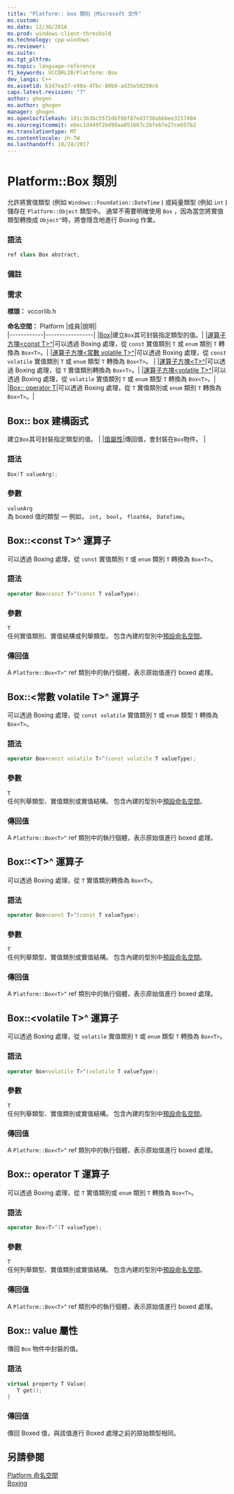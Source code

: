 ```yaml
---
title: "Platform:: box 類別 |Microsoft 文件"
ms.custom: 
ms.date: 12/30/2016
ms.prod: windows-client-threshold
ms.technology: cpp-windows
ms.reviewer: 
ms.suite: 
ms.tgt_pltfrm: 
ms.topic: language-reference
f1_keywords: VCCORLIB/Platform::Box
dev_langs: C++
ms.assetid: b3d7ea37-e98a-4fbc-80b0-ad35e50250c6
caps.latest.revision: "7"
author: ghogen
ms.author: ghogen
manager: ghogen
ms.openlocfilehash: 101c3b3bc5572dbf8bf87ed3730abbbee3157404
ms.sourcegitcommit: ebec1d449f2bd98aa851667c2bfeb7e27ce657b2
ms.translationtype: MT
ms.contentlocale: zh-TW
ms.lasthandoff: 10/24/2017
---
```

# <a name="platformbox-class"></a>Platform::Box 類別
允許將實值類型 (例如 `Windows::Foundation::DateTime` ) 或純量類型 (例如 `int` ) 儲存在 `Platform::Object` 類型中。 通常不需要明確使用 `Box` ，因為當您將實值類型轉換成 `Object^`時，將會隱含地進行 Boxing 作業。  
  
### <a name="syntax"></a>語法  
  
```cpp  
ref class Box abstract;  
```  
  ### <a name="remarks"></a>備註  
  
### <a name="requirements"></a>需求  
 **標頭：** vccorlib.h  
  
 **命名空間：** Platform
|成員|說明|  
|------------|-----------------|
|[Box](#ctor)|建立`Box`其可封裝指定類型的值。|
|[運算子方塊&lt;const T&gt;^](#box-const-t)|可以透過 Boxing 處理，從 `const` 實值類別 `T` 或 `enum` 類別 `T` 轉換為 `Box<T>`。|
|[運算子方塊&lt;常數 volatile T&gt;^](#box-const-volatile-t)|可以透過 Boxing 處理，從 `const volatile` 實值類別 `T` 或 `enum` 類型 `T` 轉換為 `Box<T>`。 |
|[運算子方塊&lt;T&gt;^](#box-t)|可以透過 Boxing 處理，從 `T` 實值類別轉換為 `Box<T>`。|
|[運算子方塊&lt;volatile T&gt;^](#box-volatile-t)|可以透過 Boxing 處理，從 `volatile` 實值類別 `T` 或 `enum` 類型 `T` 轉換為 `Box<T>`。|
|[Box:: operator T](#t)|可以透過 Boxing 處理，從 `T` 實值類別或 `enum` 類別 `T` 轉換為 `Box<T>`。| 
## <a name="ctor"></a>Box:: box 建構函式
建立`Box`其可封裝指定類型的值。 | |[值屬性](#value)|傳回值，會封裝在`Box`物件。 |  
### <a name="syntax"></a>語法  
  
```cpp  
Box(T valueArg);  
```  
  
### <a name="parameters"></a>參數  
 `valueArg`  
 為 boxed 值的類型 — 例如， `int`， `bool`， `float64`， `DateTime`。  
  

## <a name="box-const-t"></a>Box::&lt;const T&gt;^ 運算子
可以透過 Boxing 處理，從 `const` 實值類別 `T` 或 `enum` 類別 `T` 轉換為 `Box<T>`。  
  
### <a name="syntax"></a>語法  
  
```cpp  
operator Box<const T>^(const T valueType);  
```  
  
### <a name="parameters"></a>參數  
 `T`  
 任何實值類別、實值結構或列舉類型。 包含內建的型別中[預設命名空間](../cppcx/default-namespace.md)。  
  
### <a name="return-value"></a>傳回值  
 A `Platform::Box<T>^` ref 類別中的執行個體，表示原始值進行 boxed 處理。  
  
## <a name="box-const-volatile-t"></a>Box::&lt;常數 volatile T&gt;^ 運算子
可以透過 Boxing 處理，從 `const volatile` 實值類別 `T` 或 `enum` 類型 `T` 轉換為 `Box<T>`。  
  
### <a name="syntax"></a>語法  
  
```cpp  
operator Box<const volatile T>^(const volatile T valueType);  
```  
  
### <a name="parameters"></a>參數  
 `T`  
 任何列舉類型、實值類別或實值結構。 包含內建的型別中[預設命名空間](../cppcx/default-namespace.md)。  
  
### <a name="return-value"></a>傳回值  
 A `Platform::Box<T>^` ref 類別中的執行個體，表示原始值進行 boxed 處理。  
  
## <a name="box-t"></a>Box::&lt;T&gt;^ 運算子
可以透過 Boxing 處理，從 `T` 實值類別轉換為 `Box<T>`。  
  
### <a name="syntax"></a>語法  
  
```cpp  
operator Box<const T>^(const T valueType);  
```  
  
### <a name="parameters"></a>參數  
 `T`  
 任何列舉類型、實值類別或實值結構。 包含內建的型別中[預設命名空間](../cppcx/default-namespace.md)。  
  
### <a name="return-value"></a>傳回值  
 A `Platform::Box<T>^` ref 類別中的執行個體，表示原始值進行 boxed 處理。  
  
## <a name="box-volatile-t"></a>Box::&lt;volatile T&gt;^ 運算子
可以透過 Boxing 處理，從 `volatile` 實值類別 `T` 或 `enum` 類型 `T` 轉換為 `Box<T>`。  
  
### <a name="syntax"></a>語法  
  
```cpp  
operator Box<volatile T>^(volatile T valueType);  
```  
  
### <a name="parameters"></a>參數  
 `T`  
 任何列舉類型、實值類別或實值結構。 包含內建的型別中[預設命名空間](../cppcx/default-namespace.md)。  
  
### <a name="return-value"></a>傳回值  
 A `Platform::Box<T>^` ref 類別中的執行個體，表示原始值進行 boxed 處理。  
  
## <a name="t"></a>Box:: operator T 運算子
可以透過 Boxing 處理，從 `T` 實值類別或 `enum` 類別 `T` 轉換為 `Box<T>`。  
  
### <a name="syntax"></a>語法  
  
```cpp  
operator Box<T>^(T valueType);  
```  
  
### <a name="parameters"></a>參數  
 `T`  
 任何列舉類型、實值類別或實值結構。 包含內建的型別中[預設命名空間](../cppcx/default-namespace.md)。  
  
### <a name="return-value"></a>傳回值  
 A `Platform::Box<T>^` ref 類別中的執行個體，表示原始值進行 boxed 處理。  
  

## <a name="value"></a>Box:: value 屬性
傳回 `Box` 物件中封裝的值。  
  
### <a name="syntax"></a>語法  
  
```cpp  
virtual property T Value{  
   T get();  
}  
```  
  
### <a name="return-value"></a>傳回值  
 傳回 Boxed 值，與該值進行 Boxed 處理之前的原始類型相同。  
  
  
## <a name="see-also"></a>另請參閱  
 [Platform 命名空間](../cppcx/platform-namespace-c-cx.md)   
 [Boxing](../cppcx/boxing-c-cx.md)